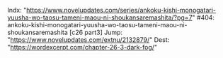 Indx: "https://www.novelupdates.com/series/ankoku-kishi-monogatari-yuusha-wo-taosu-tameni-maou-ni-shoukansaremashita/?pg=7"
#404: ankoku-kishi-monogatari-yuusha-wo-taosu-tameni-maou-ni-shoukansaremashita [c26 part3]
Jump: "https://www.novelupdates.com/extnu/2132879/"
Dest: "https://wordexcerpt.com/chapter-26-3-dark-fog/"